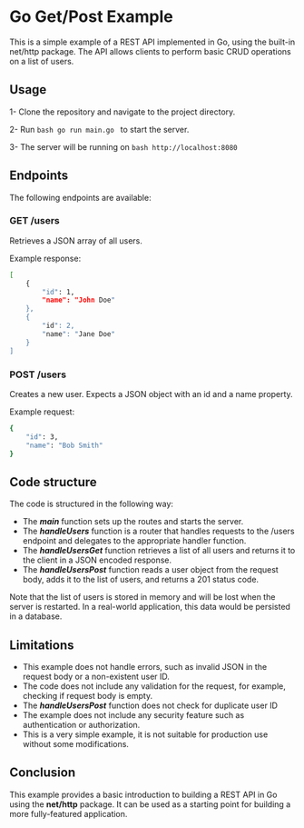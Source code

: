 # Go Get/Post Example
This is a simple example of a REST API implemented in Go, using the built-in net/http package. The API allows clients to perform basic CRUD operations on a list of users.

## Usage

 1- Clone the repository and navigate to the project directory.
 
 2- Run ```bash go run main.go ``` to start the server.
 
 3- The server will be running on ```bash http://localhost:8080 ```

## Endpoints

The following endpoints are available:

### GET /users

Retrieves a JSON array of all users.

Example response:

```bash
[
    {
        "id": 1,
        "name": "John Doe"
    },
    {
        "id": 2,
        "name": "Jane Doe"
    }
]
```
### POST /users

Creates a new user. Expects a JSON object with an id and a name property.

Example request:

```bash
{
    "id": 3,
    "name": "Bob Smith"
}
```

## Code structure

The code is structured in the following way:

* The **_main_** function sets up the routes and starts the server.
* The **_handleUsers_** function is a router that handles requests to the /users endpoint and delegates to the appropriate handler function.
* The **_handleUsersGet_** function retrieves a list of all users and returns it to the client in a JSON encoded response.
* The **_handleUsersPost_** function reads a user object from the request body, adds it to the list of users, and returns a 201 status code.

Note that the list of users is stored in memory and will be lost when the server is restarted. In a real-world application, this data would be persisted in a database.

## Limitations

- This example does not handle errors, such as invalid JSON in the request body or a non-existent user ID.
- The code does not include any validation for the request, for example, checking if request body is empty.
- The **_handleUsersPost_** function does not check for duplicate user ID
- The example does not include any security feature such as authentication or authorization.
- This is a very simple example, it is not suitable for production use without some modifications.

## Conclusion

This example provides a basic introduction to building a REST API in Go using the **net/http** package. It can be used as a starting point for building a more fully-featured application.



